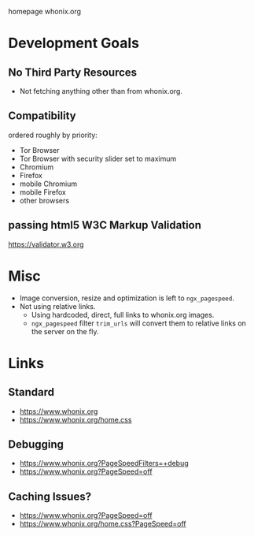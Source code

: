 homepage whonix.org

# Development Goals

## No Third Party Resources

- Not fetching anything other than from whonix.org.

## Compatibility

ordered roughly by priority:

- Tor Browser
- Tor Browser with security slider set to maximum
- Chromium
- Firefox
- mobile Chromium
- mobile Firefox
- other browsers

## passing html5 W3C Markup Validation

https://validator.w3.org

# Misc

* Image conversion, resize and optimization is left to `ngx_pagespeed`.
* Not using relative links.
  * Using hardcoded, direct, full links to whonix.org images.
  * `ngx_pagespeed` filter `trim_urls` will convert them to relative links on the server on the fly.

# Links

## Standard

* https://www.whonix.org
* https://www.whonix.org/home.css

## Debugging

* https://www.whonix.org?PageSpeedFilters=+debug
* https://www.whonix.org?PageSpeed=off

## Caching Issues?

* https://www.whonix.org?PageSpeed=off
* https://www.whonix.org/home.css?PageSpeed=off

